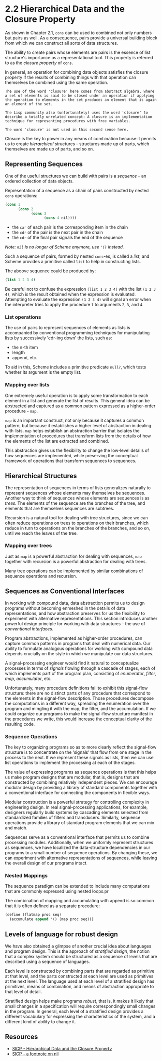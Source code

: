 # 2.2 Hierarchical Data and the Closure Property

As shown in Chapter 2.1, `cons` can be used to combined not only numbers but pairs as well. As a consequence, pairs provide a universal building block from which we can construct all sorts of data structures.

The ability to create pairs whose elements are pairs is the essence of list structure's importance as a representational tool. This property is referred to as the _closure property_ of `cons`.

In general, an operation for combining data objects satisfies the closure property if the results of combining things with that operation can themselves be combined using the same operation.

```
The use of the word 'closure' here comes from abstract algebra, where a set of elements is said to be closed under an operation if applying the operation to elements in the set produces an element that is again an element of the set.

The Lisp community also (unfortunately) uses the word 'closure' to describe a totally unrelated concept: A closure is an implementation technique for representing procedures with free variables.

The word 'closure' is not used in this second sense here.
```

Closure is the key to power in any means of combination because it permits us to create _hierarchical_ structures - structures made up of parts, which themselves are made up of parts, and so on.

## Representing Sequences

One of the useful structures we can build with pairs is a _sequence_ - an ordered collection of data objects.

Representation of a sequence as a chain of pairs constructed by nested `cons` operations:

```scheme
(cons 1
      (cons 2
            (cons 3
                  (cons 4 nil))))
```

- the `car` of each pair is the corresponding item in the chain
- the `cdr` of the pair is the next pair in the chain
- the `cdr` of the final pair signals the end of the sequence

_Note: `nil` is no longer of Scheme anymore, use `'()` instead._

Such a sequence of pairs, formed by nested `cons`-es, is called a _list_, and Scheme provides a primitive called `list` to help in constructing lists.

The aboove sequence could be produced by:

```scheme
(list 1 2 3 4)
```

Be careful not to confuse the expression `(list 1 2 3 4)` with the list `(1 2 3 4)`, which is the result obtained when the expression is evaluated. Attempting to evaluate the expression `(1 2 3 4)` will signal an error when the interpreter tries to apply the procedure `1` to arguments `2`, `3`, and `4`.

### List operations

The use of pairs to represent sequences of elements as lists is accompanied by conventional programming techniques for manipulating lists by successively 'cdr-ing down' the lists, such as:
- the n-th item
- length
- append, etc.

To aid in this, Scheme includes a primitive predicate `null?`, which tests whether its argument is the empty list.

### Mapping over lists

One extremely useful operation is to apply some transformation to each element in a list and generate the list of results. This general idea can be abstracted and captured as a common pattern expressed as a higher-order procedure - `map`.

`map` is an important construct, not only because it captures a common pattern, but because it establishes a higher level of abstraction in dealing with lists. `map` helps establish an abstraction barrier that isolates the implementation of procedures that transform lists from the details of how the elements of the list are extracted and combined.

This abstraction gives us the flexibility to change the low-level details of how sequences are implemented, while preserving the conceptual framework of operations that transform sequences to sequences.

## Hierarchical Structures

The representation of sequences in terms of lists generalizes naturally to represent sequences whose elements may themselves be sequences. Another way to think of sequences whose elements are sequences is as _trees_. The elements of the sequence are the branches of the tree, and elements that are themselves sequences are subtrees.

Recursion is a natural tool for dealing with tree structures, since we can often reduce operations on trees to operations on their branches, which reduce in turn to operations on the branches of the branches, and so on, until we reach the leaves of the tree.

### Mapping over trees

Just as `map` is a powerful abstraction for dealing with sequences, `map` together with recursion is a powerful abstraction for dealing with trees.

Many tree operations can be implemented by similar combinations of sequence operations and recursion.

## Sequences as Conventional Interfaces

In working with compound data, data abstraction permits us to design programs without becoming enmeshed in the details of data representations, and how abstraction preserves for us the flexibility to experiment with alternative representations. This section introduces another powerful design principle for working with data structures - the use of _conventional interfaces_.

Program abstractions, implemented as higher-order procedures, can capture common patterns in programs that deal with numerical data. Our ability to formulate analogous operations for working with compound data depends crucially on the style in which we manipulate our data structures.

A signal-processing engineer would find it natural to conceptualize  processes in terms of _signals_ flowing through a cascade of stages, each of which implements part of the program plan, consisting of _enumerator_, _filter_, _map_, _accumulator_, etc.

Unfortunately, many procedure definitions fail to exhibit this signal-flow structure: there are no distinct parts of any procedure that correspond to the elements in the signal-flow description. Those procedures decompose the computations in a different way, spreading the enumeration over the program and mingling it with the map, the filter, and the accumulation. If we could organize our programs to make the signal-flow structure manifest in the procedures we write, this would increase the conceptual clarity of the resulting code.

### Sequence Operations

The key to organizing programs so as to more clearly reflect the signal-flow structure is to concentrate on the 'signals' that flow from one stage in the process to the next. If we represent these signals as lists, then we can use list operations to implement the processing at each of the stages.

The value of expressing programs as sequence operations is that this helps us make program designs that are modular, that is, designs that are constructed by combining relatively independent pieces. We can encourage modular design by providing a library of standard components together with a conventional interface for connecting the components in flexible ways.

Modular construction is a powerful strategy for controlling complexity in engineering design. In real signal-processing applications, for example, designers regularly build systems by cascading elements selected from standardized families of filters and transducers. Similarly, sequence operations provide a library of standard program elements that we can mix and match.

Sequences serve as a conventional interface that permits us to combine processing modules. Additionally, when we uniformly represent structures as sequences, we have localized the data-structure dependencies in our programs to a small number of sequence operations. By changing these, we can experiment with alternative representations of sequences, while leaving the overall design of our programs intact.

### Nested Mappings

The sequence paradigm can be extended to include many computations that are commonly expressed using nested loops.pr

The combination of mapping and accumulating with append is so common that it is often defined as a separate procedure:

```scheme
(define (flatmap proc seq)
  (accumulate append '() (map proc seq)))
```

## Levels of language for robust design

We have also obtained a glimpse of another crucial idea about languages and program design. This is the approach of _stratified design_, the notion that a complex system should be structured as a sequence of levels that are described using a sequence of languages.

Each level is constructed by combining parts that are regarded as primitive at that level, and the parts constructed at each level are used as primitives at the next level. The language used at each level of a stratified design has primitives, means of combination, and means of abstraction appropriate to that level of detail.

Stratified design helps make programs _robust_, that is, it makes it likely that small changes in a specification will require correspondingly small changes in the program. In general, each level of a stratified design provides a different vocabulary for expressing the characteristics of the system, and a different kind of ability to change it.

## Resources

- [SICP - Hierarchical Data and the Closure Property](https://mitpress.mit.edu/sites/default/files/sicp/full-text/book/book-Z-H-15.html)
- [SICP - a footnote on nil](https://mitpress.mit.edu/sites/default/files/sicp/full-text/book/book-Z-H-15.html#footnote_Temp_158)
